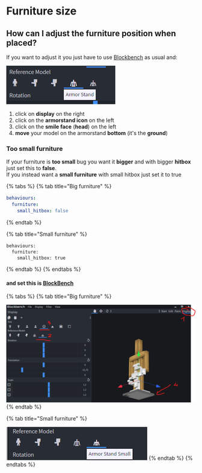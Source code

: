 # Furniture size

## How can I adjust the furniture position when placed?

If you want to adjust it you just have to use [Blockbench](creating-3d-models.md) as usual and:

![](../../../../../.gitbook/assets/immagine%20%289%29.png)

1. click on **display** on the right
2. click on the **armorstand icon** on the left
3. click on the **smile face** \(**head**\) on the left
4. **move** your model on the armorstand **bottom** \(it's the **ground**\)

### Too small furniture

If your furniture is **too small** bug you want it **bigger** and with bigger **hitbox** just set this to **false**.  
If you instead want a **small furniture** with small hitbox just set it to true

{% tabs %}
{% tab title="Big furniture" %}
```yaml
behaviours:
  furniture:
    small_hitbox: false
```
{% endtab %}

{% tab title="Small furniture" %}
```
behaviours:
  furniture:
    small_hitbox: true
```
{% endtab %}
{% endtabs %}

#### and set this is [BlockBench](creating-3d-models.md)

{% tabs %}
{% tab title="Big furniture" %}


![](../../../../../.gitbook/assets/immagine%20%288%29.png)
{% endtab %}

{% tab title="Small furniture" %}


![](../../../../../.gitbook/assets/immagine%20%2810%29.png)
{% endtab %}
{% endtabs %}

